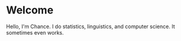 # Welcome

Hello, I'm Chance. I do statistics, linguistics, and computer science. It sometimes even works.
